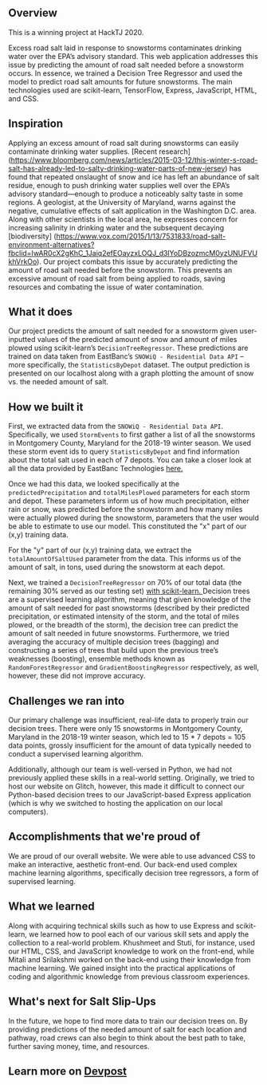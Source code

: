 ## Overview
This is a winning project at HackTJ 2020. 

Excess road salt laid in response to snowstorms contaminates drinking water over the EPA’s advisory standard. This web application addresses this issue by predicting the amount of road salt needed before a snowstorm occurs. In essence, we trained a Decision Tree Regressor and used the model to predict road salt amounts for future snowstorms. The main technologies used are scikit-learn, TensorFlow, Express, JavaScript, HTML, and CSS. 



## Inspiration
Applying an excess amount of road salt during snowstorms can easily contaminate drinking water supplies. [Recent research] (https://www.bloomberg.com/news/articles/2015-03-12/this-winter-s-road-salt-has-already-led-to-salty-drinking-water-parts-of-new-jersey) has found that repeated onslaught of snow and ice has left an abundance of salt residue, enough to push drinking water supplies well over the EPA’s advisory standard—enough to produce a noticeably salty taste in some regions. A geologist, at the University of Maryland, warns against the negative, cumulative effects of salt application in the Washington D.C. area. Along with other scientists in the local area, he expresses concern for increasing salinity in drinking water and the subsequent decaying [biodiversity] (https://www.vox.com/2015/1/13/7531833/road-salt-environment-alternatives?fbclid=IwAR0cX2gKhC_1Jaiq2efEOayzxLOQJ_d3lYoDBzozmcM0yzUNUFVUkhVrkOo). Our project combats this issue by accurately predicting the amount of road salt needed before the snowstorm. This prevents an excessive amount of road salt from being applied to roads, saving resources and combating the issue of water contamination. 

## What it does
Our project predicts the amount of salt needed for a snowstorm given user-inputted values of the predicted amount of snow and amount of miles plowed using scikit-learn’s `DecisionTreeRegressor`. These predictions are trained on data taken from EastBanc’s `SNOWiQ - Residential Data API` – more specifically, the `StatisticsByDepot` dataset. The output prediction is presented on our localhost along with a graph plotting the amount of snow vs. the needed amount of salt. 

## How we built it

First, we extracted data from the ``SNOWiQ - Residential Data API``. Specifically, we used ``StormEvents`` to first gather a list of all the snowstorms in Montgomery County, Maryland for the 2018-19 winter season. We used these storm event ids to query ``StatisticsByDepot`` and find information about the total salt used in each of 7 depots. You can take a closer look at all the data provided by EastBanc Technologies <a href="https://hacktj2020.eastbanctech.com/docs/services/"> here. </a>

Once we had this data, we looked specifically at the ``predictedPrecipitation`` and ``totalMilesPlowed`` parameters for each storm and depot. These parameters inform us of how much precipitation, either rain or snow, was predicted before the snowstorm and how many miles were actually plowed during the snowstorm, parameters that the user would be able to estimate to use our model. This constituted the "x" part of our (x,y) training data.

For the "y" part of our (x,y) training data, we extract the ``totalAmountOfSaltUsed`` parameter from the data. This informs us of the amount of salt, in tons, used during the snowstorm at each depot.

Next, we trained a ``DecisionTreeRegressor`` on 70% of our total data (the remaining 30% served as our testing set) <a href="https://scikit-learn.org/stable/modules/generated/sklearn.tree.DecisionTreeRegressor"> with scikit-learn. </a>  Decision trees are a supervised learning algorithm, meaning that given knowledge of the amount of salt needed for past snowstorms (described by their predicted precipitation, or estimated intensity of the storm, and the total of miles plowed, or the breadth of the storm), the decision tree can predict the amount of salt needed in future snowstorms. Furthermore, we tried averaging the accuracy of multiple decision trees (bagging) and constructing a series of trees that build upon the previous tree’s weaknesses (boosting), ensemble methods known as `RandomForestRegressor` and `GradientBoostingRegressor` respectively, as well, however, these did not improve accuracy.

## Challenges we ran into
Our primary challenge was insufficient, real-life data to properly train our decision trees. There were only 15 snowstorms in Montgomery County, Maryland in the 2018-19 winter season, which led to 15 * 7 depots = 105 data points, grossly insufficient for the amount of data typically needed to conduct a supervised learning algorithm. 

Additionally, although our team is well-versed in Python, we had not previously applied these skills in a real-world setting. Originally, we tried to host our website on Glitch, however, this made it difficult to connect our Python-based decision trees to our JavaScript-based Express application (which is why we switched to hosting the application on our local computers).

## Accomplishments that we're proud of
We are proud of our overall website. We were able to use advanced CSS to make an interactive, aesthetic front-end. Our back-end used complex machine learning algorithms, specifically decision tree regressors, a form of supervised learning. 

## What we learned
Along with acquiring technical skills such as how to use Express and scikit-learn, we learned how to pool each of our various skill sets and apply the collection to a real-world problem. Khushmeet and Stuti, for instance, used our HTML, CSS, and JavaScript knowledge to work on the front-end, while Mitali and Srilakshmi worked on the back-end using their knowledge from machine learning. We gained insight into the practical applications of coding and algorithmic knowledge from previous classroom experiences. 

## What's next for Salt Slip-Ups
In the future, we hope to find more data to train our decision trees on. By providing predictions of the needed amount of salt for each location and pathway, road crews can also begin to think about the best path to take, further saving money, time, and resources.

## Learn more on [Devpost](https://tinyurl.com/saltslipups)
